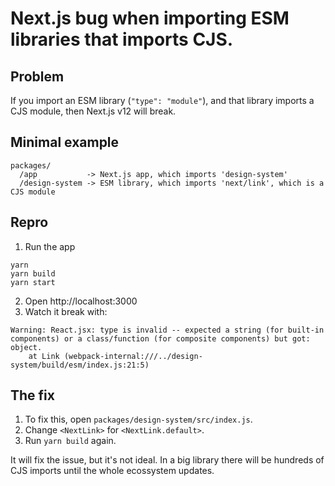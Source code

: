 # Next.js bug when importing ESM libraries that imports CJS.

## Problem

If you import an ESM library (`"type": "module"`), and that library imports a CJS module, then Next.js v12 will break.

## Minimal example

```
packages/
  /app           -> Next.js app, which imports 'design-system'
  /design-system -> ESM library, which imports 'next/link', which is a CJS module
```

## Repro

1. Run the app
```
yarn
yarn build
yarn start
```

2. Open http://localhost:3000
3. Watch it break with:
```
Warning: React.jsx: type is invalid -- expected a string (for built-in components) or a class/function (for composite components) but got: object.
    at Link (webpack-internal:///../design-system/build/esm/index.js:21:5)
```

## The fix

1. To fix this, open `packages/design-system/src/index.js`.
2. Change `<NextLink>` for `<NextLink.default>`.
3. Run `yarn build` again.

It will fix the issue, but it's not ideal. In a big library there will be hundreds of CJS imports until the whole ecossystem updates.
